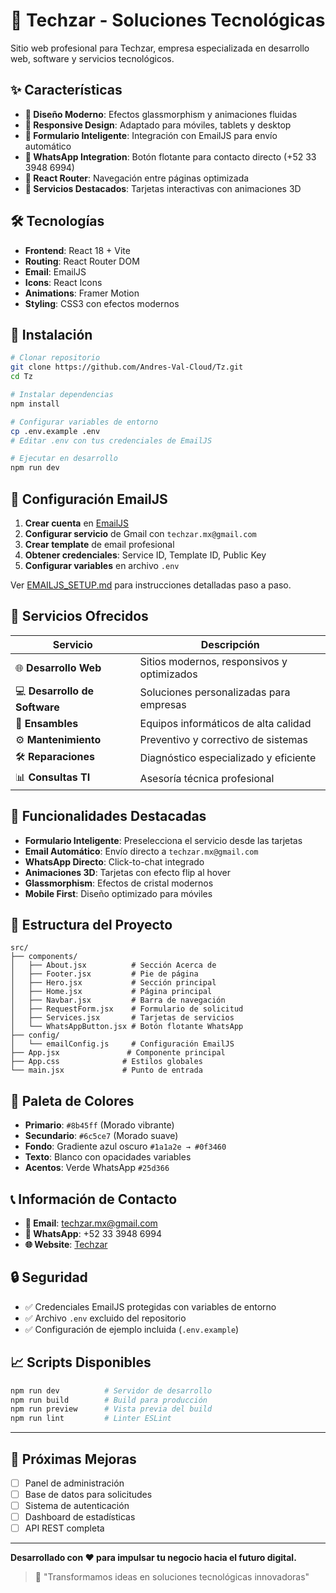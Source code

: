 # 🚀 Techzar - Soluciones Tecnológicas

Sitio web profesional para Techzar, empresa especializada en desarrollo web, software y servicios tecnológicos.

## ✨ Características

- **🎨 Diseño Moderno**: Efectos glassmorphism y animaciones fluidas
- **📱 Responsive Design**: Adaptado para móviles, tablets y desktop  
- **📧 Formulario Inteligente**: Integración con EmailJS para envío automático
- **💬 WhatsApp Integration**: Botón flotante para contacto directo (+52 33 3948 6994)
- **🔄 React Router**: Navegación entre páginas optimizada
- **🎯 Servicios Destacados**: Tarjetas interactivas con animaciones 3D

## 🛠️ Tecnologías

- **Frontend**: React 18 + Vite
- **Routing**: React Router DOM  
- **Email**: EmailJS
- **Icons**: React Icons
- **Animations**: Framer Motion
- **Styling**: CSS3 con efectos modernos

## 🚀 Instalación

```bash
# Clonar repositorio
git clone https://github.com/Andres-Val-Cloud/Tz.git
cd Tz

# Instalar dependencias
npm install

# Configurar variables de entorno
cp .env.example .env
# Editar .env con tus credenciales de EmailJS

# Ejecutar en desarrollo
npm run dev
```

## 📧 Configuración EmailJS

1. **Crear cuenta** en [EmailJS](https://www.emailjs.com/)
2. **Configurar servicio** de Gmail con `techzar.mx@gmail.com`
3. **Crear template** de email profesional
4. **Obtener credenciales**: Service ID, Template ID, Public Key
5. **Configurar variables** en archivo `.env`

Ver [EMAILJS_SETUP.md](EMAILJS_SETUP.md) para instrucciones detalladas paso a paso.

## 💼 Servicios Ofrecidos

| Servicio | Descripción |
|----------|-------------|
| 🌐 **Desarrollo Web** | Sitios modernos, responsivos y optimizados |
| 💻 **Desarrollo de Software** | Soluciones personalizadas para empresas |
| 🔧 **Ensambles** | Equipos informáticos de alta calidad |
| ⚙️ **Mantenimiento** | Preventivo y correctivo de sistemas |
| 🛠️ **Reparaciones** | Diagnóstico especializado y eficiente |
| 📊 **Consultas TI** | Asesoría técnica profesional |

## 🎯 Funcionalidades Destacadas

- **Formulario Inteligente**: Preselecciona el servicio desde las tarjetas
- **Email Automático**: Envío directo a `techzar.mx@gmail.com`
- **WhatsApp Directo**: Click-to-chat integrado
- **Animaciones 3D**: Tarjetas con efecto flip al hover
- **Glassmorphism**: Efectos de cristal modernos
- **Mobile First**: Diseño optimizado para móviles

## 📁 Estructura del Proyecto

```
src/
├── components/
│   ├── About.jsx          # Sección Acerca de
│   ├── Footer.jsx         # Pie de página
│   ├── Hero.jsx           # Sección principal
│   ├── Home.jsx           # Página principal
│   ├── Navbar.jsx         # Barra de navegación
│   ├── RequestForm.jsx    # Formulario de solicitud
│   ├── Services.jsx       # Tarjetas de servicios
│   └── WhatsAppButton.jsx # Botón flotante WhatsApp
├── config/
│   └── emailConfig.js     # Configuración EmailJS
├── App.jsx               # Componente principal
├── App.css              # Estilos globales
└── main.jsx             # Punto de entrada
```

## 🎨 Paleta de Colores

- **Primario**: `#8b45ff` (Morado vibrante)
- **Secundario**: `#6c5ce7` (Morado suave)
- **Fondo**: Gradiente azul oscuro `#1a1a2e → #0f3460`
- **Texto**: Blanco con opacidades variables
- **Acentos**: Verde WhatsApp `#25d366`

## 📞 Información de Contacto

- **📧 Email**: techzar.mx@gmail.com
- **📱 WhatsApp**: +52 33 3948 6994
- **🌐 Website**: [Techzar](https://techzar.mx)

## 🔒 Seguridad

- ✅ Credenciales EmailJS protegidas con variables de entorno
- ✅ Archivo `.env` excluido del repositorio
- ✅ Configuración de ejemplo incluida (`.env.example`)

## 📈 Scripts Disponibles

```bash
npm run dev          # Servidor de desarrollo
npm run build        # Build para producción
npm run preview      # Vista previa del build
npm run lint         # Linter ESLint
```

---

## 🎯 Próximas Mejoras

- [ ] Panel de administración
- [ ] Base de datos para solicitudes
- [ ] Sistema de autenticación
- [ ] Dashboard de estadísticas
- [ ] API REST completa

---

**Desarrollado con ❤️ para impulsar tu negocio hacia el futuro digital.**

> 🚀 "Transformamos ideas en soluciones tecnológicas innovadoras"